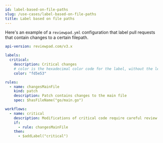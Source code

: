 ```yaml
---
id: label-based-on-file-paths
slug: /use-cases/label-based-on-file-paths
title: Label based on file paths
---
```


Here's an example of a `reviewpad.yml` configuration that label pull requests that contain changes to a certain filepath.

```yaml
api-version: reviewpad.com/v3.x

labels:
  critical:
    description: Critical changes
    # color is the hexadecimal color code for the label, without the leading #.
    color: "fd5e53"

rules:
  - name: changesMainFile
    kind: patch
    description: Patch contains changes to the main file
    spec: $hasFileName("go/main.go")

workflows:
  - name: critical
    description: Modifications of critical code require careful review
    if:
      - rule: changesMainFile
    then:
      - $addLabel("critical")
```
